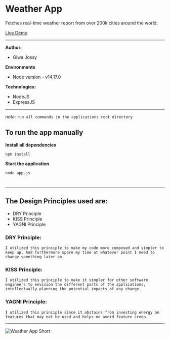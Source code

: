 # Weather App

Fetches real-time weather report from over 200k cities around the world.

[Live Demo](https://sheltered-coast-80443.herokuapp.com/)

---
**Author:** 
- Giwa Jossy


**Environments**
- Node version - v14.17.0


**Technologies:**
- NodeJS
- ExpressJS


---
*note*: `run all commands in the applications root directory`


## To run the app manually

**Install all dependencies**

```
npm install
```

**Start the application**

```
node app.js
```

#




---
## The Design Principles used are:

- DRY Principle
- KISS Principle
- YAGNI Principle


### DRY Principle:

```
I utilized this principle to make my code more composed and simpler to keep up. And furthermore spare my time at whatever point I need to change something later on.
```

### KISS Principle:

```
I utilized this principle to make it simpler for other software engineers to envision the different parts of the applications, intellectually planning the potential impacts of any change.
```

### YAGNI Principle:

```
I utilized this principle since it abstains from investing energy on features that may not be used and helps me avoid feature creep.
```

--- 
![Weather App Short](https://res.cloudinary.com/dd3hmuucq/image/upload/v1629222333/Weather%20App%20resources/Weather_Report_-_Qatar_fh4jhx.jpg)